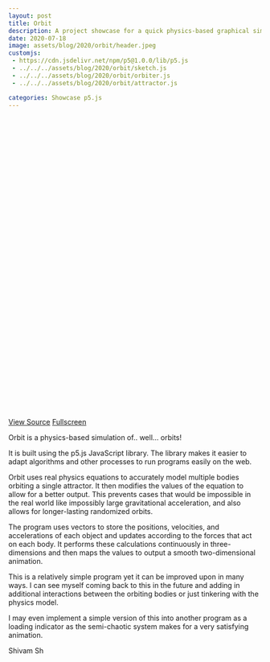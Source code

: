 ```yaml
---
layout: post
title: Orbit
description: A project showcase for a quick physics-based graphical simulation of orbiting bodies with p5.js
date: 2020-07-18
image: assets/blog/2020/orbit/header.jpeg
customjs:
 - https://cdn.jsdelivr.net/npm/p5@1.0.0/lib/p5.js
 - ../../../assets/blog/2020/orbit/sketch.js
 - ../../../assets/blog/2020/orbit/orbiter.js
 - ../../../assets/blog/2020/orbit/attractor.js

categories: Showcase p5.js
---
```


<div id="sketch" style="height: 600px"></div>
<a href="https://github.com/shivam-sh/shivam-sh.github.io/tree/master/assets/blog/2020/orbit" class="button special" style="margin: 1em 0 0 0">View Source</a>
<a href="/assets/blog/2020/orbit/orbit.html" class="button">Fullscreen</a>

Orbit is a physics-based simulation of.. well... orbits!

It is built using the p5.js JavaScript library. The library makes it easier to adapt algorithms and other processes to run programs easily on the web.

Orbit uses real physics equations to accurately model  multiple bodies orbiting a single attractor. It then modifies the values of the equation to allow for a better output. This prevents cases that would be impossible in the real world like impossibly large gravitational acceleration, and also allows for longer-lasting randomized orbits.

The program uses vectors to store the positions, velocities, and accelerations of each object and updates according to the forces that act on each body. It performs these calculations continuously in three-dimensions and then maps the values to output a smooth two-dimensional animation.

This is a relatively simple program yet it can be improved upon in many ways. I can see myself coming back to this in the future and adding in additional interactions between the orbiting bodies or just tinkering with the physics model.

I may even implement a simple version of this into another program as a loading indicator as the semi-chaotic system makes for a very satisfying animation.

Shivam Sh